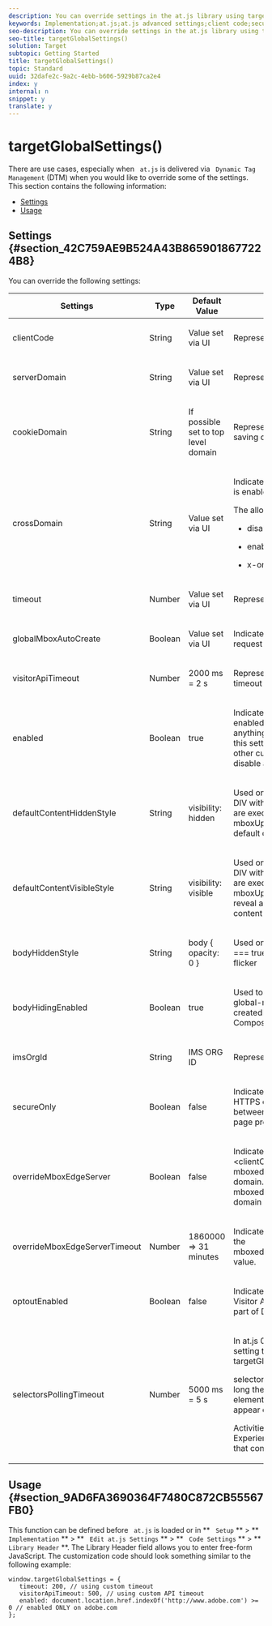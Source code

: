 ```yaml
---
description: You can override settings in the at.js library using targetGlobalSettings(), rather than configuring the settings in the Target Standard/Premium UI or by using REST APIs.
keywords: Implementation;at.js;at.js advanced settings;client code;secureOnly;ims organization id;profile lifetime;x-domain;timeout;legacy browser support;Autocreate global mbox;Global mbox name;override settings
seo-description: You can override settings in the at.js library using targetGlobalSettings(), rather than configuring the settings in the Target Standard/Premium UI or by using REST APIs.
seo-title: targetGlobalSettings()
solution: Target
subtopic: Getting Started
title: targetGlobalSettings()
topic: Standard
uuid: 32dafe2c-9a2c-4ebb-b606-5929b87ca2e4
index: y
internal: n
snippet: y
translate: y
---
```


# targetGlobalSettings()

There are use cases, especially when ` at.js` is delivered via ` Dynamic Tag Management` (DTM) when you would like to override some of the settings. 
This section contains the following information:

* [ Settings ](c_atjs-settings-override.md#section_42C759AE9B524A43B8659018677224B8)
* [ Usage ](c_atjs-settings-override.md#section_9AD6FA3690364F7480C872CB55567FB0)


## Settings {#section_42C759AE9B524A43B8659018677224B8}

You can override the following settings:


<table id="table_8819BEE90E8244AEB6EDB3E5C8693FA7"> 
 <thead> 
  <tr> 
   <th colname="col1" class="entry"> Settings </th> 
   <th colname="col2" class="entry"> Type </th> 
   <th colname="col3" class="entry"> Default Value </th> 
   <th colname="col4" class="entry"> Description </th> 
  </tr> 
 </thead>
 <tbody> 
  <tr> 
   <td colname="col1"> <p>clientCode</p> </td> 
   <td colname="col2"> <p>String</p> </td> 
   <td colname="col3"> <p>Value set via UI</p> </td> 
   <td colname="col4"> <p>Represents client code</p> </td> 
  </tr> 
  <tr> 
   <td colname="col1"> <p>serverDomain</p> </td> 
   <td colname="col2"> <p>String</p> </td> 
   <td colname="col3"> <p>Value set via UI</p> </td> 
   <td colname="col4"> <p>Represents Target edge server</p> </td> 
  </tr> 
  <tr> 
   <td colname="col1"> <p>cookieDomain</p> </td> 
   <td colname="col2"> <p>String</p> </td> 
   <td colname="col3"> <p>If possible set to top level domain</p> </td> 
   <td colname="col4"> <p>Represents the domain used when saving cookies</p> </td> 
  </tr> 
  <tr> 
   <td colname="col1"> <p>crossDomain</p> </td> 
   <td colname="col2"> <p>String</p> </td> 
   <td colname="col3"> <p>Value set via UI</p> </td> 
   <td colname="col4"> <p>Indicates whether cross-domain tracking is enabled or not.</p> <p>The allowed values are:</p> <p> 
     <ul id="ul_3D197DC987354C9A80C15FB76654FE61"> 
      <li id="li_7EAAB587A34441ECA337AEB511278684"> <p>disabled</p> </li> 
      <li id="li_FE98D6B22A604D2691222681E3BAEE08"> <p>enabled</p> </li> 
      <li id="li_EA29FC67438646F9B5EFE6288DF2EEBB"> <p>x-only</p> </li> 
     </ul> </p> </td> 
  </tr> 
  <tr> 
   <td colname="col1"> <p>timeout</p> </td> 
   <td colname="col2"> <p>Number</p> </td> 
   <td colname="col3"> <p>Value set via UI</p> </td> 
   <td colname="col4"> <p>Represents Target edge request timeout</p> </td> 
  </tr> 
  <tr> 
   <td colname="col1"> <p>globalMboxAutoCreate</p> </td> 
   <td colname="col2"> <p>Boolean</p> </td> 
   <td colname="col3"> <p>Value set via UI</p> </td> 
   <td colname="col4"> <p>Indicates whether the global mbox request should be fired or not</p> </td> 
  </tr> 
  <tr> 
   <td colname="col1"> <p>visitorApiTimeout</p> </td> 
   <td colname="col2"> <p>Number</p> </td> 
   <td colname="col3"> <p>2000 ms = 2 s</p> </td> 
   <td colname="col4"> <p>Represents the Visitor API request timeout</p> </td> 
  </tr> 
  <tr> 
   <td colname="col1"> <p>enabled</p> </td> 
   <td colname="col2"> <p>Boolean</p> </td> 
   <td colname="col3"> <p>true</p> </td> 
   <td colname="col4"> <p>Indicates whether <span class="codeph"> at.js </span> as library is enabled, meaning if it should execute anything or not. The main use case for this setting being opt-out cookies or other custom decisions that would disable <span class="codeph"> at.js </span> functionality </p> </td> 
  </tr> 
  <tr> 
   <td colname="col1"> <p>defaultContentHiddenStyle</p> </td> 
   <td colname="col2"> <p>String</p> </td> 
   <td colname="col3"> <p>visibility: hidden</p> </td> 
   <td colname="col4"> <p>Used only for wrapping mboxes that use DIV with class name "mboxDefault" and are executed via <span class="codeph"> mboxCreate() </span>, <span class="codeph"> mboxUpdate() </span>, or <span class="codeph"> mboxDefine() </span> to hide default content </p> </td> 
  </tr> 
  <tr> 
   <td colname="col1"> <p>defaultContentVisibleStyle</p> </td> 
   <td colname="col2"> <p>String</p> </td> 
   <td colname="col3"> <p>visibility: visible</p> </td> 
   <td colname="col4"> <p>Used only for wrapping mboxes that use DIV with class name "mboxDefault" and are executed via <span class="codeph"> mboxCreate() </span>, <span class="codeph"> mboxUpdate() </span>, or <span class="codeph"> mboxDefine() </span> to reveal applied offer if any or default content </p> </td> 
  </tr> 
  <tr> 
   <td colname="col1"> <p>bodyHiddenStyle</p> </td> 
   <td colname="col2"> <p>String</p> </td> 
   <td colname="col3"> <p>body { opacity: 0 }</p> </td> 
   <td colname="col4"> <p>Used only when <span class="codeph"> globalMboxAutocreate === true </span> to minimize the chance of flicker </p> </td> 
  </tr> 
  <tr> 
   <td colname="col1"> <p>bodyHidingEnabled</p> </td> 
   <td colname="col2"> <p>Boolean</p> </td> 
   <td colname="col3"> <p>true</p> </td> 
   <td colname="col4"> <p>Used to control flicker when <span class="codeph"> target-global-mbox </span> is used to deliver offers created in the <span class="wintitle"> Visual Experience Composer </span>, also known as visual offers </p> </td> 
  </tr> 
  <tr> 
   <td colname="col1"> <p>imsOrgId</p> </td> 
   <td colname="col2"> <p>String</p> </td> 
   <td colname="col3"> <p>IMS ORG ID</p> </td> 
   <td colname="col4"> <p>Represents the IMS ORG ID</p> </td> 
  </tr> 
  <tr> 
   <td colname="col1"> <p>secureOnly</p> </td> 
   <td colname="col2"> <p>Boolean</p> </td> 
   <td colname="col3"> <p>false</p> </td> 
   <td colname="col4"> <p>Indicates whether <span class="codeph"> at.js </span> should use HTTPS only or be allowed to switch between HTTP and HTTPS based on the page protocol. </p> </td> 
  </tr> 
  <tr> 
   <td colname="col1"> <p>overrideMboxEdgeServer</p> </td> 
   <td colname="col2"> <p>Boolean</p> </td> 
   <td colname="col3"> <p>false</p> </td> 
   <td colname="col4"> <p>Indicates if we should use <span class="codeph"> &lt;clientCode&gt;.tt.omtrdc.net </span> domain or <span class="codeph"> mboxedge&lt;clusterNumber&gt;.tt.omtrdc.net </span> domain. If this value is true, <span class="codeph"> mboxedge&lt;clusterNumber&gt;.tt.omtrdc.net </span> domain will be saved to a cookie </p> </td> 
  </tr> 
  <tr> 
   <td colname="col1"> <p>overrideMboxEdgeServerTimeout</p> </td> 
   <td colname="col2"> <p>Number</p> </td> 
   <td colname="col3"> <p>1860000 =&gt; 31 minutes</p> </td> 
   <td colname="col4"> <p>Indicates the cookie lifetime that contains the <span class="codeph"> mboxedge&lt;clusterNumber&gt;.tt.omtrdc.net </span> value. </p> </td> 
  </tr> 
  <tr> 
   <td colname="col1"> <p>optoutEnabled</p> </td> 
   <td colname="col2"> <p>Boolean</p> </td> 
   <td colname="col3"> <p>false</p> </td> 
   <td colname="col4"> <p>Indicates whether Target should call the Visitor API <span class="codeph"> isOptedOut() </span> function. This is part of Device Graph enablement. </p> </td> 
  </tr> 
  <tr> 
   <td colname="col1"> <p>selectorsPollingTimeout</p> </td> 
   <td colname="col2"> <p>Number</p> </td> 
   <td colname="col3"> <p>5000 ms = 5 s</p> </td> 
   <td colname="col4"> <p>In <span class="codeph"> at.js </span> 0.9.6, Target introduced this new setting that can be overridden via <span class="codeph"> targetGlobalSettings </span>, </p> <p> <span class="codeph"> selectorsPollingTimeout </span> represents how long the client is willing to wait for all the elements identified by selectors to appear on the page. </p> <p>Activities created via the Visual Experience Composer (VEC) have offers that contain selectors.</p> </td> 
  </tr> 
 </tbody> 
</table>


## Usage {#section_9AD6FA3690364F7480C872CB55567FB0}

This function can be defined before ` at.js` is loaded or in ** ` Setup` ** > ** ` Implementation` ** > ** ` Edit at.js Settings` ** > ** ` Code Settings` ** > ** ` Library Header` **. 
The Library Header field allows you to enter free-form JavaScript. The customization code should look something similar to the following example:

```
window.targetGlobalSettings = {  
   timeout: 200, // using custom timeout  
   visitorApiTimeout: 500, // using custom API timeout  
   enabled: document.location.href.indexOf('http://www.adobe.com') >= 0 // enabled ONLY on adobe.com  
};
```

